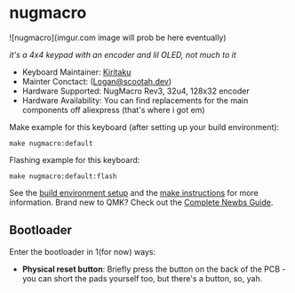 # nugmacro

![nugmacro](imgur.com image will prob be here eventually)

*it's a 4x4 keypad with an encoder and lil OLED, not much to it*

* Keyboard Maintainer: [Kiritaku](https://github.com/Kiritaku) 
* Mainter Conctact: (Logan@scootah.dev)
* Hardware Supported: NugMacro Rev3, 32u4, 128x32 encoder
* Hardware Availability: You can find replacements for the main components off aliexpress (that's where i got em)

Make example for this keyboard (after setting up your build environment):

    make nugmacro:default

Flashing example for this keyboard:

    make nugmacro:default:flash

See the [build environment setup](https://docs.qmk.fm/#/getting_started_build_tools) and the [make instructions](https://docs.qmk.fm/#/getting_started_make_guide) for more information. Brand new to QMK? Check out the [Complete Newbs Guide](https://docs.qmk.fm/#/newbs).

## Bootloader

Enter the bootloader in 1(for now) ways:


* **Physical reset button**: Briefly press the button on the back of the PCB - you can short the pads yourself too, but there's a button, so, yah.

